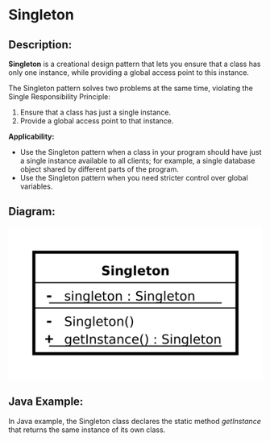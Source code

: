 # Singleton

## Description:

**Singleton** is a creational design pattern that lets you ensure that a class has only one instance, while providing a global access point to this instance.

The Singleton pattern solves two problems at the same time, violating the Single Responsibility Principle:
1. Ensure that a class has just a single instance.
2. Provide a global access point to that instance.

**Applicability:**
* Use the Singleton pattern when a class in your program should have just a single instance available to all clients; for example, a single database object shared by different parts of the program.
* Use the Singleton pattern when you need stricter control over global variables.
  
## Diagram:

![alt text](img/singletion.png)

## Java Example:

In Java example, the Singleton class declares the static method *getInstance* that returns the same instance of its own class. 